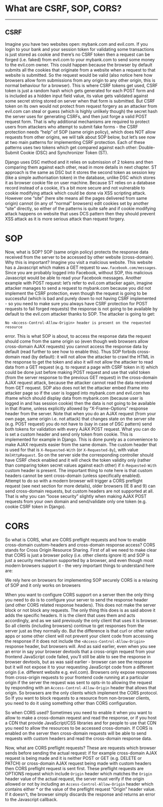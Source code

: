 # What are CSRF, SOP, CORS?

---


## CSRF
Imagine you have two websites open: mybank.com and evil.com. If you login to your bank and your session token for validating some transactions is just stored as cookie and there’s no CSRF token then a request can be forged (i.e. faked) from evil.com to your mybank.com to send some money to the evil.com owner. This could happen because the browser by default submits all the cookies that originate from a website when a request to that website is submitted. So the request would be valid (also notice here how browsers allow form submissions from any origin to any other origin, this is normal behaviour for a browser). This is where CSRF tokens get used, CSRF token is just a random hash which gets generated for each POST form and is included as a hidden input field value, its value gets validated against some secret string stored on server when that form is submitted. But CSRF token on its own would not protect from request forgery as an attacker from evil.com can steal or guess (which is highly unlikely though) the secret hash the server uses for generating CSRFs, and then just forge a valid POST request form. That is why additional mechanisms are required to protect users from attackers who attempt to submit fake forms - the CSRF protection needs “help” of SOP (same origin policy), which does NOT allow requests from other origins, we will talk about SOP below, but let’s see now at two main patterns for implementing CSRF protection.
Each of these patterns uses two tokens which get compared against each other: Double-Submit Cookie (DSC) and Synchronizer Token (ST).

Django uses DSC method and it relies on submission of 2 tokens and then comparing them against each other, read in more details in next chapter.
ST approach is the same as DSC but it stores the second token as session key (like a simple authorisation token) in the database, unlike DSC which stores it as browser cookie file on user machine.
Because ST relies on a database record instead of a cookie, it’s a bit more secure and not vulnerable to cookie modifying attack which could be done via XSS scripting attack. However one “site” (here site means all the pages delivered from same origin) cannot (in any of “normal” browsers) edit cookies set by another “site” directly, so either of the patterns is quite safe and if cookie modifying attack happens on website that uses DCS pattern then they should prevent XSS attack as it is more serious attack than request forgery.

# SOP
Now, what is SOP? SOP (same origin policy) protects the response data received from the server to be accessed by other website (cross-domain). Why this is important?
Imagine you visit a malicious website. This website has a Javascript which makes a GET request to `www.facebook.com/messages`. Since you are probably logged into Facebook, without SOP, this malicious Javascript would be able to read your Facebook messages. Another example with POST request: let’s refer to evil.com attacker again, imagine attacker manages to send a request to mybank.com because you did not implement the CSRF protection, even though the request is going to be successful (which is bad and purely down to not having CSRF implemented - so you need to make sure you always have CSRF protection for POST requests to fail forged requests) the response is not going to be available by default to the evil.com attacker thanks to SOP. The attacker is going to get:

    No <Access-Control-Allow-Origin> header is present on the requested resource

error. This is what SOP is about, to access the response data the request should come from the same origin so (even though web browsers allow cross-domain AJAX requests) you cannot access the response data by default (read further to see how to enable this).
Thus SOP forbids cross-domain read (by default): it will not allow the attacker to crawl the HTML in the response to get the token and also it will not allow the attacker to read data from a GET request (e.g. to request a page with CSRF token in it) which could be done just before making POST request and use that valid token (from the server response to the previous GET request) in the cross-domain AJAX request attack, because the attacker cannot read the data received from GET request. SOP also does not let the attacker embed iframe into attacker page so if the user is logged into mybank.com and evil.com has iframe which should display data from mybank.com (because user is logged in and has session cookie) then the data is not going to be available in that iframe, unless explicitly allowed by “X-Frame-Options” response header from the server.
Note that when you do an AJAX request (from your own page, same origin i.e. not attack)  that changes state on the server site (e.g. POST request) you do not have to (say in case of DSC pattern) send both tokens for validation with every AJAX POST request. What you can do is set a custom header and send only token from cookie. This is implemented for example in Django. This is done purely as a convenience to make AJAX requests easier from the same domain. The custom header that is used for that is `X-Requested-With` (or `X-Requested-By`), with value `XmlHttpRequest`. So on the server side the corresponding controller should have CSRF check enabled and it will check the token validity only (rather than comparing token secret values against each other) if `X-Requested-With` custom header is present.
The important thing to note here is that custom headers cannot be sent cross-domain (unless specifically enabled). Attempt to do so with a modern browser will trigger a CORS preflight request (see next section for more details), older browsers (IE 8 and 9) can send cross-domain requests, but custom headers are not supported at all. That is why you can “loose security” slightly when making AJAX POST requests from your own domain and send/validate only one token (e.g. cookie CSRF token in Django).

# CORS
So what is CORS, what are CORS preflight requests and how to enable cross-domain custom-headers and cross-domain response access?
CORS stands for Cross Origin Resource Sharing. First of all we need to make clear that CORS is just a browser policy (i.e. other clients ignore it) and SOP is just a security mechanism supported by a browser, and even though most modern browsers support it - the very important things to understand here are:

We rely here on browsers for implementing SOP securely
CORS is a relaxing of SOP and it only works on browsers

When you want to configure CORS support on a server then the only thing you need to do is to configure your server to send the <Access-Control-Allow-Origin> response header (and other CORS related response headers). This does not make the server block or not block any requests. The only thing this does is as said above it adds the specific headers. It is the client that uses them and acts accordingly, and as we said previously the only client that uses it is browser. So all clients (including browsers) continue to get responses from the server just as they normally do. But the difference is that curl or other native apps or some other client will not prevent your client code from accessing the response if it does not include the `<Access-Control-Allow-Origin>` response header, but browsers will. And as said earlier, even when you see an error in say your browser devtools that a cross-origin request from your frontend JavaScript code failed, you’ll still be able to see the response in browser devtools, but as was said earlier - browser can see the response but it will not expose it to your requesting JavaScript code from a different origin (i.e. different website e.g. evil.com).
Browsers only expose responses from cross-origin requests to your frontend code running at a particular origin if the server the request was sent to opts-in to allowing the request by responding with an `Access-Control-Allow-Origin` header that allows that origin.
So browsers are the only clients which implement the CORS protocol. So If you want to block requests to a resource from non-browser clients, you need to do it using something other than CORS configuration.

So when CORS used? Sometimes you need to enable it when you want to allow to make a cross-domain request and read the response, or if you host a CDN that provide JavaScript/CSS libraries and for people to use that CDN you need to allow the resources to be accessed cross-domain. If CORS is enabled on the server then cross-domain requests will be able to send requests with custom headers and read the cross-domain response data.

Now, what are CORS preflight requests? These are requests which browser sends before sending the actual request: if for example cross-domain AJAX request is being made and it is neither POST or GET (e.g. DELETE or PATCH) or cross-domain AJAX request being made with custom headers then CORS preflight request is sent first. These preflight requests are OPTIONS request which include `Origin` header which matches the `Origin` header value of the actual request, the server must verify if the origin allowed or not by including an `Access-Control-Allow-Origin` header which contains either * or the value of the preflight request “Origin” header value. If it doesn't, the browser simply discards the response and returns an error to the Javascript callback.
